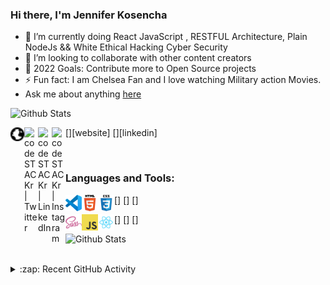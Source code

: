 ### Hi there, I'm Jennifer Kosencha

- 🌱 I’m currently doing React JavaScript , RESTFUL Architecture, Plain NodeJs && White Ethical Hacking Cyber Security
- 👯 I’m looking to collaborate with other content creators
- 🥅 2022 Goals: Contribute more to Open Source projects
- ⚡ Fun fact: I am Chelsea Fan and I love watching Military action Movies.
- Ask me about anything [here](https://devmaxwel.github.io/portfolio/)


![Github Stats](https://github-readme-stats.vercel.app/api?username=diellah&count_private-true&show_icons-truetheme=radical)

[<img align="left" alt="codeSTACKr.com" width="22px" src="https://raw.githubusercontent.com/iconic/open-iconic/master/svg/globe.svg" />][website]
[<img align="left" alt="codeSTACKr | Twitter" width="22px" src="https://cdn.jsdelivr.net/npm/simple-icons@v3/icons/twitter.svg" />][twitter]
[<img align="left" alt="codeSTACKr | LinkedIn" width="22px" src="https://cdn.jsdelivr.net/npm/simple-icons@v3/icons/linkedin.svg" />][linkedin]
[<img align="left" alt="codeSTACKr | Instagram" width="22px" src="https://cdn.jsdelivr.net/npm/simple-icons@v3/icons/instagram.svg" />][instagram]

<br />

### Languages and Tools:

[<img align="left" alt="Visual Studio Code" width="26px" src="https://raw.githubusercontent.com/github/explore/80688e429a7d4ef2fca1e82350fe8e3517d3494d/topics/visual-studio-code/visual-studio-code.png" />]
[<img align="left" alt="HTML5" width="26px" src="https://raw.githubusercontent.com/github/explore/80688e429a7d4ef2fca1e82350fe8e3517d3494d/topics/html/html.png" />]
[<img align="left" alt="CSS3" width="26px" src="https://raw.githubusercontent.com/github/explore/80688e429a7d4ef2fca1e82350fe8e3517d3494d/topics/css/css.png" />]

[<img align="left" alt="Sass" width="26px" src="https://raw.githubusercontent.com/github/explore/80688e429a7d4ef2fca1e82350fe8e3517d3494d/topics/sass/sass.png" />]
[<img align="left" alt="JavaScript" width="26px" src="https://raw.githubusercontent.com/github/explore/80688e429a7d4ef2fca1e82350fe8e3517d3494d/topics/javascript/javascript.png" />]
[<img align="left" alt="React" width="26px" src="https://raw.githubusercontent.com/github/explore/80688e429a7d4ef2fca1e82350fe8e3517d3494d/topics/react/react.png" />]

![Github Stats](https://github-readme-stats.vercel.app/api/top-langs?username=diellah&count_private-true&show_icons-truetheme=radical)
<br />
<br />



<details>
  <summary>:zap: Recent GitHub Activity</summary>
  
<!--START_SECTION:activity-->
1. 🗣 Commented on [#2](#) in [coming-soon](#)
3. ❌ Closed PR [#11](#) in [coming soon](#)
4. 🗣 Commented on [#11](#)
5. 🎉 Merged PR [#10](#) in [coming soon](#)
<!--END_SECTION:activity-->

</details>




[twitter]: https://twitter.com/JKosencha
[instagram]: https://instagram.com/j_kosencha

